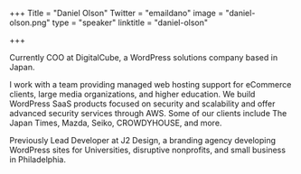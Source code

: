 +++
Title = "Daniel Olson"
Twitter = "emaildano"
image = "daniel-olson.png"
type = "speaker"
linktitle = "daniel-olson"

+++

Currently COO at DigitalCube, a WordPress solutions company based in Japan.

I work with a team providing managed web hosting support for eCommerce clients, large media organizations, and higher education. We build WordPress SaaS products focused on security and scalability and offer advanced security services through AWS. Some of our clients include The Japan Times, Mazda, Seiko, CROWDYHOUSE, and more.

Previously Lead Developer at J2 Design, a branding agency developing WordPress sites for Universities, disruptive nonprofits, and small business in Philadelphia.
